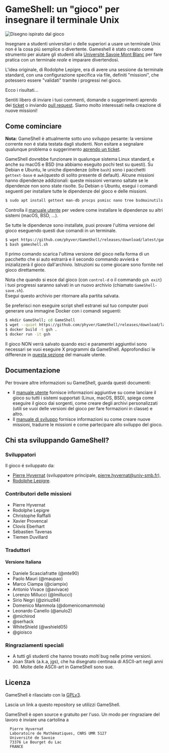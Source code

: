 GameShell: un "gioco" per insegnare il terminale Unix
===========================================

![Disegno ispirato dal gioco](images/illustration-small.png)

Insegnare a studenti universitari o delle superiori a usare un terminale Unix non é la cosa piú semplice o divertente. Gameshell è stato creato come strumento per aiutare gli studenti alla [Université Savoie Mont Blanc](https://univ-smb.fr) per fare pratica con un terminale *reale* e imparare divertendosi.

L'idea originale, di Rodolphe Lepigre, era di avere una sessione da terminale standard, con una configurazione specifica via file, definiti "missioni", che potessero essere "validati" tramite i progressi nel gioco.

Ecco i risultati...

Sentiti libero di inviare i tuoi commenti, domande o suggerimenti aprendo dei [ticket](https://github.com/phyver/GameShell/issues) o inviando [pull request](https://github.com/phyver/GameShell/pulls).
Siamo molto interessati nella creazione di nuove missioni!


Come cominciare
---------------

**Nota:** GameShell è attualmente sotto uno sviluppo pesante: la versione corrente non é stata testata dagli studenti. Non esitare a segnalare qualunque problema o suggerimento [aprendo un ticket](https://github.com/phyver/GameShell/issues/new).

GameShell dovrebbe funzionare in qualunque sistema Linux standard, e anche su macOS e BSD (ma abbiamo eseguito pochi test su questi). Su Debian e Ubuntu, le uniche dipendenze (oltre `bash`) sono i pacchetti `gettext-base` e `awk`(questo di solito presente di default). Alcune missioni hanno dipendenze addizionali: queste missioni verranno saltate se le dipendenze non sono state risolte.
Su Debian o Ubuntu, esegui i comandi seguenti per installare tutte le dipendenze del gioco e delle missioni.  
```sh
$ sudo apt install gettext man-db procps psmisc nano tree bsdmainutils x11-apps wget
```
Controlla il [manuale utente](doc/user_manual.md) per vedere come installare le dipendenze su altri sistemi (macOS, BSD, ...).

Se tutte le dipendenze sono installate, puoi provare l'ultima versione del gioco eseguendo questi due comandi in un terminale.  
```sh
$ wget https://github.com/phyver/GameShell/releases/download/latest/gameshell.sh
$ bash gameshell.sh
```
Il primo comando scarica l'ultima versione del gioco nella forma di un pacchetto che si auto estrarrà e il secondo commando avvierà e inizializzerà il gioco dall'archivio. Istruzioni su come giocare sono fornite nel gioco direttamente.

Nota che quando si esce dal gioco (con `control-d` o il commando `gsh exit`) i tuoi progressi saranno salvati in un nuovo archivio (chiamato `GameShell-save.sh`).  
Esegui questo archivio per ritornare alla partita salvata.


Se preferisci non eseguire script shell estranei sul tuo computer puoi generare una immagine Docker con i comandi seguenti: 
```sh
$ mkdir GameShell; cd GameShell
$ wget --quiet https://github.com/phyver/GameShell/releases/download/latest/Dockerfile
$ docker build -t gsh .
$ docker run -it gsh
```
Il gioco NON verrà salvato quando esci e paramentri aggiuntivi sono necessari se vuoi eseguire X programmi da GameShell.  Approfondisci le differenze in [questa sezione](./doc/deps.md#running-GameShell-from-a-docker-container) del manuale utente.


Documentazione
-------------

Per trovare altre informazioni su GameShell, guarda questi documenti:
- Il [manuale utente](doc/user_manual.md) fornisce informazioni aggiuntive su come lanciare il gioco su tutti i sistemi supportati (Linux, macOS, BSD), spiega come eseguire il gioco dai sorgenti, come creare degli archivi personalizzati (utili se vuoi delle versioni del gioco per fare formazioni in classe) e altro.
- Il [manuale di sviluppo](doc/dev_manual.md) fornisce informazioni su come creare nuove missioni, tradurre le missioni e come partecipare allo sviluppo del gioco. 


Chi sta sviluppando GameShell?
----------------------------

### Sviluppatori

Il gioco é sviluppato da:
* [Pierre Hyvernat](http://www.lama.univ-smb.fr/~hyvernat) (sviluppatore principale,
  [pierre.hyvernat@univ-smb.fr](mailto:pierre.hyvernat@univ-smb.fr)),
* [Rodolphe Lepigre](https://lepigre.fr).

### Contributori delle missioni

* Pierre Hyvernat
* Rodolphe Lepigre
* Christophe Raffalli
* Xavier Provencal
* Clovis Eberhart
* Sébastien Tavenas
* Tiemen Duvillard

### Traduttori

#### Versione Italiana

* Daniele Scasciafratte (@mte90)
* Paolo Mauri (@maupao)
* Marco Ciampa (@ciampix)
* Antonio Vivace (@avivace)
* Lorenzo Millucci (@lmillucci)
* Sirio Negri (@ziriuz84)
* Domenico Mammola (@domenicomammola)
* Leonardo Canello (@anulo2)
* @michirod
* @serhack
* WhiteShield (@wshield05)
* @gioisco

### Ringraziamenti speciali

* A tutti gli studenti che hanno trovato *molti* bug nelle prime versioni.
* Joan Stark (a.k.a, jgs), che ha disegnato centinaia di ASCII-art negli anni 90. Molte delle ASCII-art in GameShell sono sue.


Licenza
-------

GameShell è rilasciato con la [GPLv3](https://www.gnu.org/licenses/gpl-3.0.en.html).

Lascia un link a questo repository se utilizzi GameShell.

GameShell è open source e gratuito per l'uso. Un modo per ringraziare del lavoro è 
inviare una cartolina a

```
  Pierre Hyvernat
  Laboratoire de Mathématiques, CNRS UMR 5127
  Université de Savoie
  73376 Le Bourget du Lac
  FRANCE
```

